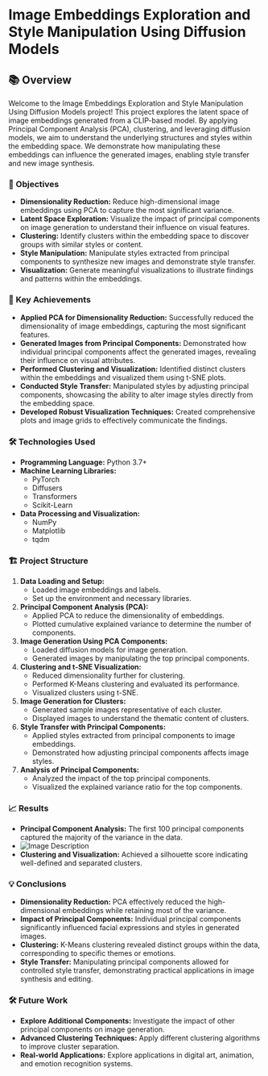# Image Embeddings Exploration and Style Manipulation Using Diffusion Models

## 📚 Overview
Welcome to the Image Embeddings Exploration and Style Manipulation Using Diffusion Models project! This project explores the latent space of image embeddings generated from a CLIP-based model. By applying Principal Component Analysis (PCA), clustering, and leveraging diffusion models, we aim to understand the underlying structures and styles within the embedding space. We demonstrate how manipulating these embeddings can influence the generated images, enabling style transfer and new image synthesis.

### 🎯 Objectives
- **Dimensionality Reduction:** Reduce high-dimensional image embeddings using PCA to capture the most significant variance.
- **Latent Space Exploration:** Visualize the impact of principal components on image generation to understand their influence on visual features.
- **Clustering:** Identify clusters within the embedding space to discover groups with similar styles or content.
- **Style Manipulation:** Manipulate styles extracted from principal components to synthesize new images and demonstrate style transfer.
- **Visualization:** Generate meaningful visualizations to illustrate findings and patterns within the embeddings.

### 🚀 Key Achievements
- **Applied PCA for Dimensionality Reduction:** Successfully reduced the dimensionality of image embeddings, capturing the most significant features.
- **Generated Images from Principal Components:** Demonstrated how individual principal components affect the generated images, revealing their influence on visual attributes.
- **Performed Clustering and Visualization:** Identified distinct clusters within the embeddings and visualized them using t-SNE plots.
- **Conducted Style Transfer:** Manipulated styles by adjusting principal components, showcasing the ability to alter image styles directly from the embedding space.
- **Developed Robust Visualization Techniques:** Created comprehensive plots and image grids to effectively communicate the findings.

### 🛠️ Technologies Used
- **Programming Language:** Python 3.7+
- **Machine Learning Libraries:**
  - PyTorch
  - Diffusers
  - Transformers
  - Scikit-Learn
- **Data Processing and Visualization:**
  - NumPy
  - Matplotlib
  - tqdm

### 🏗️ Project Structure
1. **Data Loading and Setup:**
   - Loaded image embeddings and labels.
   - Set up the environment and necessary libraries.
2. **Principal Component Analysis (PCA):**
   - Applied PCA to reduce the dimensionality of embeddings.
   - Plotted cumulative explained variance to determine the number of components.
3. **Image Generation Using PCA Components:**
   - Loaded diffusion models for image generation.
   - Generated images by manipulating the top principal components.
4. **Clustering and t-SNE Visualization:**
   - Reduced dimensionality further for clustering.
   - Performed K-Means clustering and evaluated its performance.
   - Visualized clusters using t-SNE.
5. **Image Generation for Clusters:**
   - Generated sample images representative of each cluster.
   - Displayed images to understand the thematic content of clusters.
6. **Style Transfer with Principal Components:**
   - Applied styles extracted from principal components to image embeddings.
   - Demonstrated how adjusting principal components affects image styles.
7. **Analysis of Principal Components:**
   - Analyzed the impact of the top principal components.
   - Visualized the explained variance ratio for the top components.

### 📈 Results
- **Principal Component Analysis:** The first 100 principal components captured the majority of the variance in the data.
- ![Image Description](./images/image_name.png)
- **Clustering and Visualization:** Achieved a silhouette score indicating well-defined and separated clusters.

### 💡 Conclusions
- **Dimensionality Reduction:** PCA effectively reduced the high-dimensional embeddings while retaining most of the variance.
- **Impact of Principal Components:** Individual principal components significantly influenced facial expressions and styles in generated images.
- **Clustering:** K-Means clustering revealed distinct groups within the data, corresponding to specific themes or emotions.
- **Style Transfer:** Manipulating principal components allowed for controlled style transfer, demonstrating practical applications in image synthesis and editing.

### 🛠️ Future Work
- **Explore Additional Components:** Investigate the impact of other principal components on image generation.
- **Advanced Clustering Techniques:** Apply different clustering algorithms to improve cluster separation.
- **Real-world Applications:** Explore applications in digital art, animation, and emotion recognition systems.
